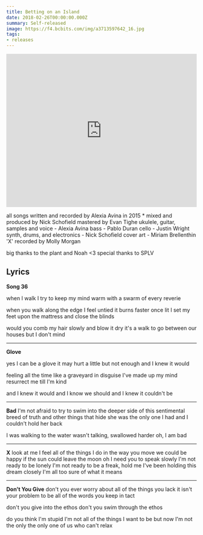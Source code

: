 ```yaml
---
title: Betting on an Island
date: 2018-02-26T00:00:00.000Z
summary: Self-released
image: https://f4.bcbits.com/img/a3713597642_16.jpg
tags:
- releases
---
```


<iframe style="border: 0; width: 100%; height: 406px;" src="https://bandcamp.com/EmbeddedPlayer/album=1560507234/size=large/bgcol=ffffff/linkcol=B1B4C3/artwork=small/transparent=true/" seamless><a href="http://alexiaavina.bandcamp.com/album/betting-on-an-island">Betting on an Island by Alexia Avina</a></iframe>

all songs written and recorded by Alexia Avina in 2015 *
mixed and produced by Nick Schofield
mastered by Evan Tighe
ukulele, guitar, samples and voice - Alexia Avina
bass - Pablo Duran
cello - Justin Wright
synth, drums, and electronics - Nick Schofield
cover art - Miriam Brellenthin
'X' recorded by Molly Morgan

big thanks to the plant and Noah <3
special thanks to SPLV


## Lyrics

__Song 36__

when I walk I try to keep
my mind warm with a swarm of every reverie

when you walk along the edge I feel untied
it burns faster once lit
I set my feet upon the mattress and close the blinds

would you comb my hair slowly and blow it dry
it's a walk to go between our houses but I don't mind

___
__Glove__

yes I can be a glove
it may hurt a little
but not enough
and I knew it would

feeling all the time like a graveyard in disguise
I've made up my mind
resurrect me till I'm kind

and I knew it would
and I know we should
and I knew it couldn't
be
___

__Bad__
I'm not afraid to try
to swim into the deeper side
of this sentimental breed
of truth and other things that hide
she was the only one I had
and I couldn't hold her back

I was walking to the water
wasn't talking, swallowed harder
oh, I am bad
___

__X__
look at me
I feel all of the things I do in the way you move
we could be happy
if the sun could leave the moon
oh I need you to
speak slowly
I'm not ready to be lonely
I'm not ready to be
a freak, hold me
I've been holding this dream closely
I'm all too sure of what it means
___

__Don't You Give__
don't you ever worry
about all of the things you lack
it isn't your problem
to be all of the words you keep in tact

don't you give
into the ethos
don't you swim
through the ethos

do you think I'm stupid
I'm not all of the things
I want to be
but now I'm not the only
the only one of us who can't relax
